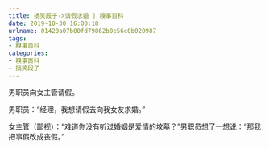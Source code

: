 ```yaml
---
title: 搞笑段子->请假求婚 | 糗事百科
date: 2019-10-30 16:00:18
urlname: 01420a07b00fd79862b0e56c0b020987
tags: 
- 糗事百科
categories:
- 糗事百科
- 搞笑段子
---
```

男职员向女主管请假。

男职员：“经理，我想请假去向我女友求婚。”

女主管（鄙视）：“难道你没有听过婚姻是爱情的坟墓？”男职员想了一想说：“那我把事假改成丧假。”


